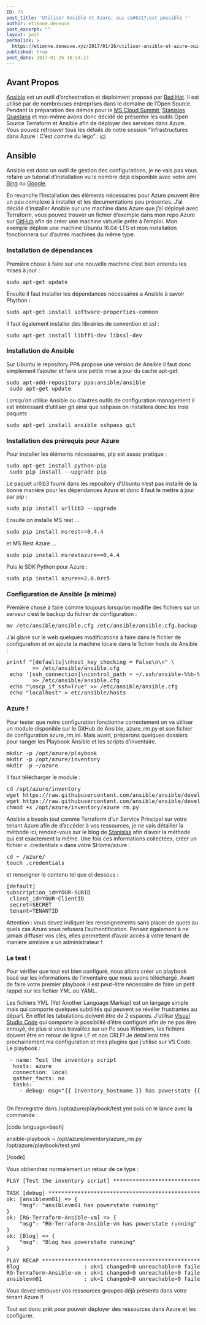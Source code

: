 ```yaml
---
ID: 73
post_title: 'Utiliser Ansible et Azure, oui c&#8217;est possible !'
author: etienne.deneuve
post_excerpt: ""
layout: post
permalink: >
  https://etienne.deneuve.xyz/2017/01/26/utiliser-ansible-et-azure-oui-cest-possible/
published: true
post_date: 2017-01-26 18:54:27
---
```

<h2>Avant Propos</h2>
<a href="https://www.ansible.com/"><u>Ansible</u></a> est un outil d’orchestration et déploiment proposé par <a href="https://www.redhat.com/fr"><u>Red Hat</u></a>. Il est utilisé par de nombreuses entreprises dans le domaine de l’Open Source. Pendant la préparation des démos pour le <a href="https://mscloudsummit.fr/fr/accueil/"><u>MS Cloud Summit</u></a>, <a href="https://stanislas.io/"><u>Stanislas Quastana</u></a> et moi-même avons donc décidé de présenter les outils Open Source Terraform et Ansible afin de déployer des services dans Azure. Vous pouvez retrouver tous les détails de notre session “Infrastructures dans Azure : C’est comme du lego” : <a href="http://aka.ms/cloudsummitlego"><u>ici</u></a>
<h2>Ansible</h2>
Ansible est donc un outil de gestion des configurations, je ne vais pas vous refaire un tutorial d’installation vu le nombre déjà disponible avec votre ami <a href="https://www.bing.com/search?q=tutorial+installation+ansible&amp;go=Envoyer&amp;qs=n&amp;form=QBLH&amp;sp=-1&amp;pq=tutorial+installation+ansible&amp;sc=3-24&amp;sk=&amp;cvid=12AEAA43E790440088D942223E35173A"><u>Bing</u></a> ou <a href="https://www.google.fr/#q=tutorial+install+ansible"><u>Google</u></a>.

En revanche l’installation des éléments nécessaires pour Azure peuvent être un peu complexe à installer et les documentations peu présentes. J’ai décidé d’installer Ansible sur une machine dans Azure que j’ai déployé avec Terraform, vous pouvez trouver un fichier d’exemple dans mon repo Azure sur <a href="https://github.com/EtienneDeneuve/Azure/tree/master/Terraform/01%20-%20IaaS"><u>GitHub</u></a> afin de créer une machine virtuelle prête à l’emploi. Mon exemple déploie une machine Ubuntu 16.04-LTS et mon installation fonctionnera sur d’autres machines du même type.
<h3>Installation de dépendances</h3>
Première chose à faire sur une nouvelle machine c’est bien entendu les mises à jour :
<pre>sudo apt-get update</pre>
Ensuite il faut installer les dépendances nécessaires a Ansible à savoir Phython :
<pre>sudo apt-get install software-properties-common</pre>
Il faut également installer des librairies de convention et ssl :
<pre>sudo apt-get install libffi-dev libssl-dev</pre>
<h3>Installation de Ansible</h3>
Sur Ubuntu le repository PPA propose une version de Ansible il faut donc simplement l’ajouter et faire une petite mise à jour du cache apt-get:
<pre>sudo apt-add-repository ppa:ansible/ansible
 sudo apt-get update</pre>
Lorsqu’on utilise Ansible ou d’autres outils de configuration management il est intéressant d’utiliser git ainsi que sshpass on installera donc les trois paquets :
<pre>sudo apt-get install ansible sshpass git</pre>
<h3>Installation des prérequis pour Azure</h3>
Pour installer les éléments nécessaires, pip est assez pratique :
<pre>sudo apt-get install python-pip
 sudo pip install --upgrade pip 
</pre>
Le paquet urllib3 fourni dans les repository d’Ubuntu n’est pas installé de la bonne manière pour les dépendances Azure et donc il faut le mettre à jour par pip :
<pre>sudo pip install urllib3 --upgrade</pre>
Ensuite on installe MS rest …
<pre>sudo pip install msrest==0.4.4</pre>
et MS Rest Azure …
<pre>sudo pip install msrestazure==0.4.4</pre>
Puis le SDK Python pour Azure :
<pre>sudo pip install azure==2.0.0rc5</pre>
<h3>Configuration de Ansible (a minima)</h3>
Première chose à faire comme toujours lorsqu’on modifie des fichiers sur un serveur c’est le backup du fichier de configuration :
<pre>mv /etc/ansible/ansible.cfg /etc/ansible/ansible.cfg.backup
</pre>
J’ai glané sur le web quelques modifications à faire dans le fichier de configuration et on ajoute la machine locale dans le fichier hosts de Ansible :
<pre>printf "[defaults]\nhost_key_checking = False\n\n" \ 
        &gt;&gt; /etc/ansible/ansible.cfg 
 echo '[ssh_connection]\ncontrol_path = ~/.ssh/ansible-%%h-%%r' \
        &gt;&gt; /etc/ansible/ansible.cfg
 echo "\nscp_if_ssh=True" &gt;&gt; /etc/ansible/ansible.cfg
 echo "localhost" &gt; etc/ansible/hosts</pre>
<h3>Azure !</h3>
Pour tester que notre configuration fonctionne correctement on va utiliser un module disponible sur le GitHub de Ansible, azure_rm.py et son fichier de configuration azure_rm.ini. Mais avant, préparons quelques dossiers pour ranger les Playbook Ansible et les scripts d’inventaire.
<pre>mkdir -p /opt/azure/playbook 
mkdir -p /opt/azure/inventory
mkdir -p ~/azure</pre>
Il faut télécharger le module :
<pre>cd /opt/azure/inventory
wget https://raw.githubusercontent.com/ansible/ansible/devel/contrib/inventory/azure_rm.py
wget https://raw.githubusercontent.com/ansible/ansible/devel/contrib/inventory/azure_rm.ini
chmod +x /opt/azure/inventory/azure_rm.py</pre>
Ansible a besoin tout comme Terraform d’un Service Principal sur votre tenant Azure afin de d’accéder à vos ressources, je ne vais détailler la méthode ici, rendez-vous sur le blog de <a href="https://stanislas.io/2017/01/02/modeliser-deployer-et-gerer-des-ressources-azure-avec-terraform-de-hashicorp/"><u>Stanislas</u></a> afin d’avoir la méthode qui est exactement la même. Une fois ces informations collectées, créer un fichier « .credentials » dans votre $Home/azure :
<pre>cd ~ /azure/
touch .credentials</pre>
et renseigner le contenu tel que ci dessous :
<pre>[default]
subscription_id=YOUR-SUBID
 client_id=YOUR-ClientID
 secret=SECRET
 tenant=TENANTID</pre>
Attention : vous devez indiquer les renseignements sans placer de quote au quels cas Azure vous refusera l’authentification. Pensez également à ne jamais diffuser vos clés, elles permettent d’avoir accès à votre tenant de manière similaire a un administrateur !
<h3>Le test !</h3>
Pour vérifier que tout est bien configuré, nous allons créer un playbook basé sur les informations de l’inventaire que nous avons téléchargé. Avant de faire votre premier playbook il est peut-être nécessaire de faire un petit rappel sur les fichier YML ou YAML.

Les fichiers YML (Yet Another Language Markup) est un langage simple mais qui comporte quelques subtilités qui peuvent se révéler frustrantes au départ. En effet les tabulations doivent être de 2 espaces. J’utilise <a href="https://code.visualstudio.com/"><u>Visual Studio Code</u></a> qui comporte la possibilité d’être configuré afin de ne pas être ennuyé, de plus si vous travaillez sur un Pc sous Windows, les fichiers doivent être en retour de ligne LF et non CRLF! Je détaillerai très prochainement ma configuration et mes plugins que j’utilise sur VS Code.
Le playbook :
<pre> - name: Test the inventory script
  hosts: azure
  connection: local
  gather_facts: no
  tasks:
    - debug: msg="{{ inventory_hostname }} has powerstate {{ powerstate }}"

</pre>
On l’enregistre dans /opt/azure/playbook/test.yml puis on le lance avec la commande :

[code language=bash]

ansible-playbook -i <span class="pl-smi">/opt/azure/inventory/azure_rm.py <span class="pl-smi">/opt/azure/playbook/test.yml</span></span>

[/code]

Vous obtiendrez normalement un retour de ce type :
<pre>PLAY [Test the inventory script] ***********************************************
 
TASK [debug] *******************************************************************
ok: [ansiblevm01] =&gt; {     
    "msg": "ansiblevm01 has powerstate running"
}
ok: [RG-Terraform-Ansible-vm] =&gt; {      
    "msg": "RG-Terraform-Ansible-vm has powerstate running"
}
ok: [Blog] =&gt; {       
    "msg": "Blog has powerstate running"
}
 
PLAY RECAP *********************************************************************
Blog                    : ok=1 changed=0 unreachable=0 failed=0
RG-Terraform-Ansible-vm : ok=1 changed=0 unreachable=0 failed=0
ansiblevm01             : ok=1 changed=0 unreachable=0 failed=0</pre>
Vous devez retrouver vos ressources groupes déjà présents dans votre tenant Azure !!

Tout est donc prêt pour pouvoir déployer des ressources dans Azure et les configurer.